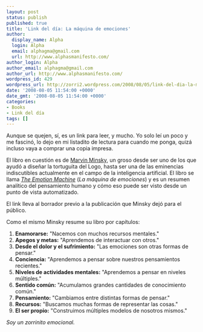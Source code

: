 ```yaml
---
layout: post
status: publish
published: true
title: 'Link del día: La máquina de emociones'
author:
  display_name: Alpha
  login: Alpha
  email: alphagma@gmail.com
  url: http://www.alphasmanifesto.com/
author_login: Alpha
author_email: alphagma@gmail.com
author_url: http://www.alphasmanifesto.com/
wordpress_id: 429
wordpress_url: http://zorri2.wordpress.com/2008/08/05/link-del-dia-la-maquina-de-emociones/
date: '2008-08-05 11:54:00 +0000'
date_gmt: '2008-08-05 11:54:00 +0000'
categories:
- Books
- Link del día
tags: []
---
```


Aunque se quejen, sí, es un link para leer, y mucho. Yo solo leí un poco y me fascinó, lo dejo en mi listadito de lectura para cuando me ponga, quizá incluso vaya a comprar una copia impresa.

El libro en cuestión es de [Marvin Minsky](http://en.wikipedia.org/wiki/Marvin_Lee_Minsky), un groso desde ser uno de los que ayudó a diseñar la tortuguita del Logo, hasta ser una de las eminencias indiscutibles actualmente en el campo de la inteligencia artificial. El libro se llama [_The Emotion Machine_](http://en.wikipedia.org/wiki/The_Emotion_Machine) (_La máquina de emociones_) y es un resumen analítico del pensamiento humano y cómo eso puede ser visto desde un punto de vista automatizado.

El link lleva al borrador previo a la publicación que Minsky dejó para el público.

Como el mismo Minsky resume su libro por capítulos:

1. **Enamorarse:** "Nacemos con muchos recursos mentales."
2. **Apegos y metas:** "Aprendemos de interactuar con otros."
3. **Desde el dolor y el sufrimiento:** "Las emociones son otras formas de pensar."
4. **Conciencia:** "Aprendemos a pensar sobre nuestros pensamientos recientes."
5. **Niveles de actividades mentales:** "Aprendemos a pensar en niveles múltiples."
6. **Sentido común:** "Acumulamos grandes cantidades de conocimiento común."
7. **Pensamiento:** "Cambiamos entre distintas formas de pensar."
8. **Recursos:** "Buscamos muchas formas de representar las cosas."
9. **El ser propio:** "Construimos múltiples modelos de nosotros mismos."

_Soy un zorrinito emocional._
